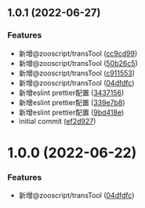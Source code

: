 ## 1.0.1 (2022-06-27)


### Features

* 新增@zooscript/transTool ([cc9cd99](https://github.com/cheneyg916/zooscript/commit/cc9cd9909cbdd44410d377f0b6739a8b9385e456))
* 新增@zooscript/transTool ([50b26c5](https://github.com/cheneyg916/zooscript/commit/50b26c510f2e262de0d432c5e0eef762267ce484))
* 新增@zooscript/transTool ([c911553](https://github.com/cheneyg916/zooscript/commit/c911553e90f04a1921a5f30ffa298dbe97ccde1e))
* 新增@zooscript/transTool ([04dfdfc](https://github.com/cheneyg916/zooscript/commit/04dfdfc261fb47d11d0cffca11362933ee5b8755))
* 新增eslint prettier配置 ([3437156](https://github.com/cheneyg916/zooscript/commit/343715622081e68e58dccd48f3e1a64cde68bdf9))
* 新增eslint prettier配置 ([339e7b8](https://github.com/cheneyg916/zooscript/commit/339e7b8d38a068a897d097f39b77de1ee46276e9))
* 新增eslint prettier配置 ([9bd418e](https://github.com/cheneyg916/zooscript/commit/9bd418ee72d33778883119ec410e77dfe13afa9c))
* initial commit ([ef2d927](https://github.com/cheneyg916/zooscript/commit/ef2d9278ff1d62321a53d2a6d963e4e68c318f80))



# 1.0.0 (2022-06-22)

### Features

- 新增@zooscript/transTool ([04dfdfc](https://github.com/cheneyg916/zooscript/commit/04dfdfc261fb47d11d0cffca11362933ee5b8755))
